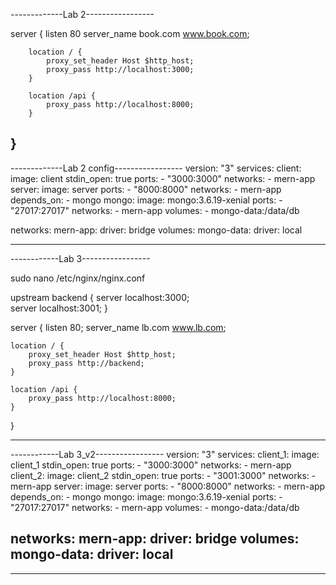 -------------Lab 2-----------------

server {
		listen 80
		server_name book.com www.book.com;

		location / {
		    proxy_set_header Host $http_host;
		    proxy_pass http://localhost:3000;
		}

		location /api {
		    proxy_pass http://localhost:8000;
		}
}
-------------------------------------------
-------------Lab 2 config-----------------
version: "3"
services:
  client:
    image: client
    stdin_open: true
    ports: 
      - "3000:3000"
    networks:
      - mern-app
  server:
    image: server 
    ports:
      - "8000:8000"
    networks:
      - mern-app
    depends_on:
      - mongo
  mongo:
    image: mongo:3.6.19-xenial
    ports:
      - "27017:27017"
    networks:
      - mern-app
    volumes:
      - mongo-data:/data/db

networks:
  mern-app:
    driver: bridge
volumes:
  mongo-data:
    driver: local

-------------------------------------------
------------Lab 3-----------------

sudo nano /etc/nginx/nginx.conf

upstream backend {
    server localhost:3000;  
    server localhost:3001;
}

server {
    listen 80;
    server_name lb.com www.lb.com;

    location / {
        proxy_set_header Host $http_host;
        proxy_pass http://backend;
    }

    location /api {
        proxy_pass http://localhost:8000;
    }
}

-------------------------------------------
------------Lab 3_v2-----------------
version: "3"
services:
  client_1:
    image: client_1
    stdin_open: true
    ports: 
      - "3000:3000"
    networks:
      - mern-app
  client_2:
    image: client_2
    stdin_open: true
    ports: 
      - "3001:3000"
    networks:
      - mern-app
  server:
    image: server 
    ports:
      - "8000:8000"
    networks:
      - mern-app
    depends_on:
      - mongo
  mongo:
    image: mongo:3.6.19-xenial
    ports:
      - "27017:27017"
    networks:
      - mern-app
    volumes:
      - mongo-data:/data/db

networks:
  mern-app:
    driver: bridge
volumes:
  mongo-data:
    driver: local
-----------------------------
-------------------------------------------

